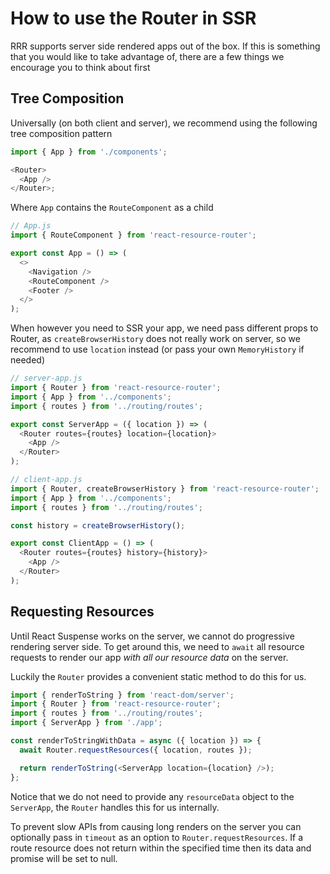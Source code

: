 # How to use the Router in SSR

RRR supports server side rendered apps out of the box. If this is something that you would like to take advantage of, there are a few things we encourage you to think about first

## Tree Composition

Universally (on both client and server), we recommend using the following tree composition pattern

```js
import { App } from './components';

<Router>
  <App />
</Router>;
```

Where `App` contains the `RouteComponent` as a child

```js
// App.js
import { RouteComponent } from 'react-resource-router';

export const App = () => (
  <>
    <Navigation />
    <RouteComponent />
    <Footer />
  </>
);
```

When however you need to SSR your app, we need pass different props to Router, as `createBrowserHistory` does not really work on server, so we recommend to use `location` instead (or pass your own `MemoryHistory` if needed)

```js
// server-app.js
import { Router } from 'react-resource-router';
import { App } from '../components';
import { routes } from '../routing/routes';

export const ServerApp = ({ location }) => (
  <Router routes={routes} location={location}>
    <App />
  </Router>
);
```

```js
// client-app.js
import { Router, createBrowserHistory } from 'react-resource-router';
import { App } from '../components';
import { routes } from '../routing/routes';

const history = createBrowserHistory();

export const ClientApp = () => (
  <Router routes={routes} history={history}>
    <App />
  </Router>
);
```

## Requesting Resources

Until React Suspense works on the server, we cannot do progressive rendering server side. To get around this, we need to `await` all resource requests to render our app _with all our resource data_ on the server.

Luckily the `Router` provides a convenient static method to do this for us.

```js
import { renderToString } from 'react-dom/server';
import { Router } from 'react-resource-router';
import { routes } from '../routing/routes';
import { ServerApp } from './app';

const renderToStringWithData = async ({ location }) => {
  await Router.requestResources({ location, routes });

  return renderToString(<ServerApp location={location} />);
};
```

Notice that we do not need to provide any `resourceData` object to the `ServerApp`, the `Router` handles this for us internally.

To prevent slow APIs from causing long renders on the server you can optionally pass in `timeout` as an option to `Router.requestResources`. If a route resource does not return within the specified time then its data and promise will be set to null.
